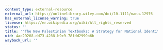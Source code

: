 ```yaml
---
content_type: external-resource
external_url: https://onlinelibrary.wiley.com/doi/10.1111/nana.12976
has_external_license_warning: true
license: https://en.wikipedia.org/wiki/All_rights_reserved
status: ''
title: '"The New Palestinian Textbooks: A Strategy for National Identity and Self-Determination."'
uid: 4ac29208-dd73-4288-b9c9-78fdd2999b6b
wayback_url: ''
---
```

